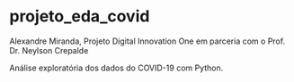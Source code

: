 # projeto_eda_covid
Alexandre Miranda, Projeto Digital Innovation One em parceria com o Prof. Dr. Neylson Crepalde

Análise exploratória dos dados do COVID-19 com Python.
